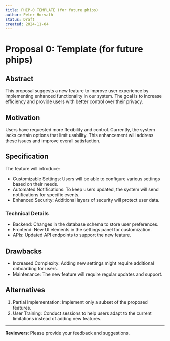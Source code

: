 ```yaml
---
title: PHIP-0 TEMPLATE (for future phips)
author: Peter Horvath
status: Draft
created: 2024-11-04
---
```


# Proposal 0: Template (for future phips)

## Abstract

This proposal suggests a new feature to improve user experience by implementing enhanced functionality in our system. The goal is to increase efficiency and provide users with better control over their privacy.

## Motivation

Users have requested more flexibility and control. Currently, the system lacks certain options that limit usability. This enhancement will address these issues and improve overall satisfaction.

## Specification

The feature will introduce:
- Customizable Settings: Users will be able to configure various settings based on their needs.
- Automated Notifications: To keep users updated, the system will send notifications for specific events.
- Enhanced Security: Additional layers of security will protect user data.

### Technical Details

- Backend: Changes in the database schema to store user preferences.
- Frontend: New UI elements in the settings panel for customization.
- APIs: Updated API endpoints to support the new feature.

## Drawbacks

- Increased Complexity: Adding new settings might require additional onboarding for users.
- Maintenance: The new feature will require regular updates and support.

## Alternatives

1. Partial Implementation: Implement only a subset of the proposed features.
2. User Training: Conduct sessions to help users adapt to the current limitations instead of adding new features.

---

**Reviewers**: Please provide your feedback and suggestions.
